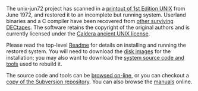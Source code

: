 The unix-jun72 project has scanned in a <a href='http://www.bitsavers.org/pdf/bellLabs/unix/PreliminaryUnixImplementationDocument_Jun72.pdf'>printout of 1st Edition UNIX</a> from June 1972, and restored it to an incomplete but running system. Userland binaries and a C compiler have been recovered from <a href='http://www.tuhs.org/Archive/PDP-11/Distributions/research/1972_stuff/'>other surviving DECtapes</a>. The software retains the copyright of the original authors and is currently licensed under the <a href='http://www.tuhs.org/Archive/Caldera-license.pdf'>Caldera ancient UNIX license</a>.

Please read the top-level <a href='http://code.google.com/p/unix-jun72/source/browse/trunk/Readme'>Readme</a> for details on installing and running the restored system. You will need to download the <a href='http://unix-jun72.googlecode.com/files/images-20080625.tgz'>disk images</a> for the installation; you may also want to download the <a href='http://unix-jun72.googlecode.com/files/svntree-20081216.tar.gz'>system source code and tools</a> used to rebuild it.

The source code and tools can be <a href='http://code.google.com/p/unix-jun72/source/browse/'>browsed on-line</a>, or you can checkout a <a href='http://code.google.com/p/unix-jun72/source/checkout'>copy of the Subversion repository</a>. You can also browse the <a href='http://man.cat-v.org/unix-1st/'>manuals</a> online.